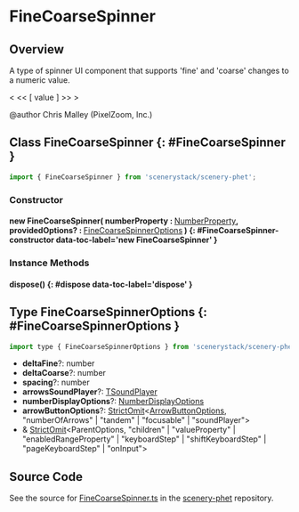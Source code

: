# FineCoarseSpinner

## Overview

A type of spinner UI component that supports 'fine' and 'coarse' changes to a numeric value.

  &lt;  &lt;&lt;  [ value ]  &gt;&gt;  &gt;

@author Chris Malley (PixelZoom, Inc.)

## Class FineCoarseSpinner {: #FineCoarseSpinner }


```js
import { FineCoarseSpinner } from 'scenerystack/scenery-phet';
```
### Constructor

#### new FineCoarseSpinner( numberProperty : <span style="font-weight: 400;">[NumberProperty](../axon/NumberProperty.md)</span>, providedOptions? : <span style="font-weight: 400;">[FineCoarseSpinnerOptions](../scenery-phet/FineCoarseSpinner.md#FineCoarseSpinnerOptions)</span> ) {: #FineCoarseSpinner-constructor data-toc-label='new FineCoarseSpinner' }

### Instance Methods

#### dispose() {: #dispose data-toc-label='dispose' }



## Type FineCoarseSpinnerOptions {: #FineCoarseSpinnerOptions }


```js
import type { FineCoarseSpinnerOptions } from 'scenerystack/scenery-phet';
```


- **deltaFine**?: <span style="color: hsla(calc(var(--md-hue) + 180deg),80%,40%,1);">number</span>
- **deltaCoarse**?: <span style="color: hsla(calc(var(--md-hue) + 180deg),80%,40%,1);">number</span>
- **spacing**?: <span style="color: hsla(calc(var(--md-hue) + 180deg),80%,40%,1);">number</span>
- **arrowsSoundPlayer**?: [TSoundPlayer](../tambo/TSoundPlayer.md)
- **numberDisplayOptions**?: [NumberDisplayOptions](../scenery-phet/NumberDisplay.md#NumberDisplayOptions)
- **arrowButtonOptions**?: [StrictOmit](../phet-core/StrictOmit.md)&lt;[ArrowButtonOptions](../sun/ArrowButton.md#ArrowButtonOptions), "numberOfArrows" | "tandem" | "focusable" | "soundPlayer"&gt;
- &amp; [StrictOmit](../phet-core/StrictOmit.md)&lt;ParentOptions, "children" | "valueProperty" | "enabledRangeProperty" | "keyboardStep" | "shiftKeyboardStep" | "pageKeyboardStep" | "onInput"&gt;




## Source Code

See the source for [FineCoarseSpinner.ts](https://github.com/phetsims/scenery-phet/blob/main/js/FineCoarseSpinner.ts) in the [scenery-phet](https://github.com/phetsims/scenery-phet) repository.

